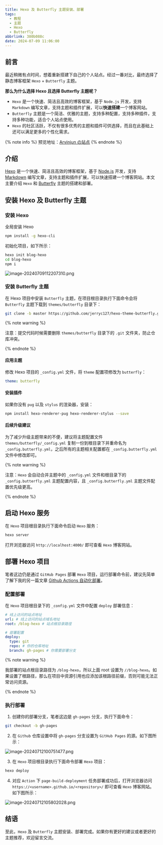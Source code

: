 ```yaml
---
title: Hexo 及 Butterfly 主题安装、部署
tags:
  - 教程
  - 主题
  - Hexo
  - Butterfly
abbrlink: 380b088c
date: 2024-07-09 11:06:00
---
```


## 前言

最近稍微有点时间，想着重新搭建下自己的个人站点。经过一番对比，最终选择了静态博客框架 `Hexo` + `Butterfly` 主题。

**那么为什么选择 Hexo 且选择 Butterfly 主题呢？**

- `Hexo` 是一个快速、简洁且高效的博客框架，基于 `Node.js` 开发，支持 `Markdown` 编写文章，支持主题和插件扩展，可以**快速搭建**一个博客网站。
- `Butterfly` 主题是一个简洁、优雅的主题，支持多种配置，支持多种插件，支持多种功能，适合个人站点使用。
- `Hexo` 的社区活跃，不仅有很多优秀的主题和插件可供选择，而且在此基础上还可以满足更多的个性化需求。

{% note info %}
预览地址：[Arvinjun の站点](https://niezicheng.github.io/blog-hexo/)
{% endnote %}

## 介绍

[Hexo](https://hexo.io/) 是一个快速、简洁且高效的博客框架，基于 [Node.js](https://nodejs.org/) 开发，支持 [Markdown](https://daringfireball.net/projects/markdown/) 编写文章，支持主题和插件扩展，可以快速搭建一个博客网站。本文主要介绍 `Hexo` 和 [Butterfly](https://butterfly.js.org/) 主题的搭建和部署。

## 安装 Hexo 及 Butterfly 主题

### 安装 Hexo

全局安装 Hexo

```zsh
npm install -g hexo-cli
```

初始化项目，如下所示：

```zsh
hexo init blog-hexo
cd blog-hexo
npm i
```

![image-20240709112207310.png](https://p0-xtjj-private.juejin.cn/tos-cn-i-73owjymdk6/ea3aafad18344220b0e2b8391ec01d33~tplv-73owjymdk6-watermark.image?policy=eyJ2bSI6MywidWlkIjoiMjk0NjM0Njg5NDc1OTMxOSJ9&rk3s=e9ecf3d6&x-orig-authkey=f32326d3454f2ac7e96d3d06cdbb035152127018&x-orig-expires=1720839090&x-orig-sign=QIsChWnOXBwcfLQuqUm%2BV0mRt8E%3D)

### 安装 Butterfly 主题

在 Hexo 项目中安装 `Butterfly` 主题，在项目根目录执行下面命令会将 `Butterfly` 主题下载到 `themes/butterfly` 目录下：

```zsh
git clone -b master https://github.com/jerryc127/hexo-theme-butterfly.git themes/butterfly
```

{% note warning %}

注意：提交代码时候需要删除 `themes/butterfly` 目录下的 `.git` 文件夹，防止仓库冲突。

{% endnote %}

#### 应用主题

修改 Hexo 项目的 `_config.yml` 文件，将 `theme` 配置项修改为 `butterfly`：

```yml
theme: butterfly
```

#### 安装插件

如果你没有 `pug` 以及 `stylus` 的渲染器，安装：

```zsh
npm install hexo-renderer-pug hexo-renderer-stylus --save
```

#### 后续升级建议

为了减少升级主题带来的不便，建议将主题配置文件 `themes/butterfly/_config.yml` 复制一份到根目录下并重命名为 `_config.butterfly.yml`，之后所有的主题相关配置都在 `_config.butterfly.yml` 文件中修改即可。

{% note warning %}

注意：`Hexo` 会自动合并主题中的 `_config.yml` 文件和根目录下的 `_config.butterfly.yml` 主题配置内容，且 `_config.butterfly.yml` 主题文件配置优先级更高。

{% endnote %}

## 启动 Hexo 服务

在 `Hexo` 项目根目录执行下面命令启动 `Hexo` 服务：

```zsh
hexo server
```

打开浏览器访问 `http://localhost:4000/` 即可查看 `Hexo` 博客网站。

## 部署 Hexo 项目

笔者这边仍是通过 `GitHub Pages` 部署 `Hexo` 项目，运行部署命令前，建议先简单了解下我的另一篇文章 [Github Actions 自动化部署](https://juejin.cn/post/7311907901047160882)。

### 配置部署

在 `Hexo` 项目根目录下的 `_config.yml` 文件中配置 `deploy` 部署信息：

```yml
# 线上访问的站点地址
url: # 线上访问的站点域名地址
root: /blog-hexo # 站点根目录路径

# 部署配置
deploy:
  type: git
  repo: # 你的仓库地址
  branch: gh-pages # 你需要部署分支
```

{% note warning %}

我部署的站点根目录路径为 `/blog-hexo`，所以上面 root 设置为 `//blog-hexo`。如果设置了根路径，那么在项目中资源引用也应添加该根路径前缀，否则可能无法正常访问资源。

{% endnote %}

### 执行部署

1. 创建你的部署分支，笔者这边是 `gh-pages` 分支，执行下面命令：

```zsh
git checkout -b gh-pages
```

2. 在 `Github` 仓库设置中将 `gh-pages` 分支设置为 `GitHub Pages` 的源。如下图所示：

![image-20240712100751477.png](https://p0-xtjj-private.juejin.cn/tos-cn-i-73owjymdk6/b0018dfc0573481c81a6f4fdd924eac5~tplv-73owjymdk6-watermark.image?policy=eyJ2bSI6MywidWlkIjoiMjk0NjM0Njg5NDc1OTMxOSJ9&rk3s=e9ecf3d6&x-orig-authkey=f32326d3454f2ac7e96d3d06cdbb035152127018&x-orig-expires=1720839286&x-orig-sign=UIPhPNIcpYDybI1pmVopuD0cQig%3D)

3. 在 `Hexo` 项目根目录执行下面命令部署 `Hexo` 项目：

```zsh
hexo deploy
```

4. 对应 `Action` 下 `page-build-deployment` 任务部署成功后，打开浏览器访问 `https://<username>.github.io/<repository>/` 即可查看 `Hexo` 博客网站。 如下图所示：

![image-20240712105802028.png](https://p0-xtjj-private.juejin.cn/tos-cn-i-73owjymdk6/e3d16135a961418399d7d0cfde18f6ba~tplv-73owjymdk6-watermark.image?policy=eyJ2bSI6MywidWlkIjoiMjk0NjM0Njg5NDc1OTMxOSJ9&rk3s=e9ecf3d6&x-orig-authkey=f32326d3454f2ac7e96d3d06cdbb035152127018&x-orig-expires=1720839516&x-orig-sign=yisr1QXhNyImL8iQwUboLBsnPAg%3D)

## 结语

至此，`Hexo` 及 `Butterfly` 主题安装、部署完成。如果你有更好的建议或者更好的主题推荐，欢迎留言交流。
